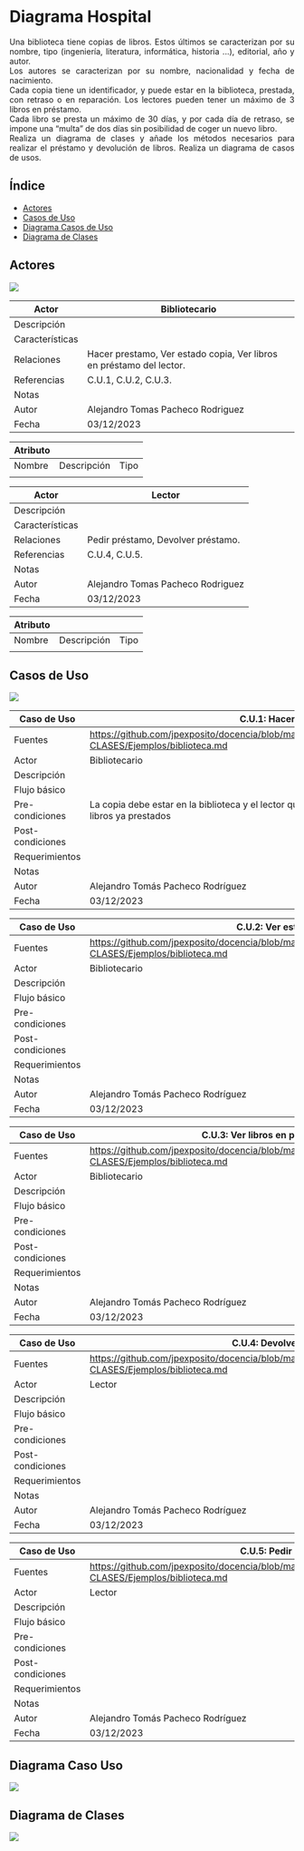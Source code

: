 <div align = "justify">

# Diagrama Hospital
Una biblioteca tiene copias de libros. Estos últimos se caracterizan por su nombre, tipo (ingeniería, literatura, informática, historia ...), editorial, año y autor.   
Los autores se caracterizan por su nombre, nacionalidad y fecha de nacimiento.  
Cada copia tiene un identificador, y puede estar en la biblioteca, prestada, con retraso o en reparación.
Los lectores pueden tener un máximo de 3 libros en préstamo.  
Cada libro se presta un máximo de 30 días, y por cada día de retraso, se impone una “multa” de dos días sin posibilidad de coger un nuevo libro.  
Realiza un diagrama de clases y añade los métodos necesarios para realizar el préstamo y devolución de libros. Realiza un diagrama de casos de usos.

## Índice
- [Actores](#Actores)
- [Casos de Uso](#CasosUso)
- [Diagrama Casos de Uso](#Diagrama)
- [Diagrama de Clases](#Clases)


## Actores <a name = "Actores"></a>
<img src=img/Actores.png>

| Actor | Bibliotecario |
| --- | --- |
| Descripción | |
| Características | |
| Relaciones | Hacer prestamo, Ver estado copia, Ver libros en préstamo del lector. |
| Referencias | C.U.1, C.U.2, C.U.3. |   
| Notas | |
| Autor | Alejandro Tomas Pacheco Rodriguez |
| Fecha | 03/12/2023 |

| Atributo | | |
| --- | --- | --- |
| Nombre | Descripción | Tipo |
| | | |


| Actor | Lector |
| --- | --- |
| Descripción | |
| Características | |
| Relaciones | Pedir préstamo, Devolver préstamo. |
| Referencias | C.U.4, C.U.5. |   
| Notas |  |
| Autor | Alejandro Tomas Pacheco Rodriguez |
| Fecha | 03/12/2023 |

| Atributo | | |
| --- | --- | --- |
| Nombre | Descripción | Tipo |
| | | |

## Casos de Uso <a name = "CasosUso"></a>
<img src = "img/CasosUso.png">

| Caso de Uso | C.U.1: Hacer préstamo |
|---|---|
| Fuentes | https://github.com/jpexposito/docencia/blob/master/Primero/ETS/DIAGRAMAS/DIAGRAMAS-CLASES/Ejemplos/biblioteca.md |
| Actor | Bibliotecario |
| Descripción | |
| Flujo básico | |
| Pre-condiciones | La copia debe estar en la biblioteca y el lector que solicita el préstamo no puede tener 3 libros ya prestados |  
| Post-condiciones | |  
| Requerimientos | |
| Notas | |
| Autor | Alejandro Tomás Pacheco Rodríguez |
| Fecha | 03/12/2023 |

| Caso de Uso | C.U.2: Ver estado copia. |
|---|---|
| Fuentes | https://github.com/jpexposito/docencia/blob/master/Primero/ETS/DIAGRAMAS/DIAGRAMAS-CLASES/Ejemplos/biblioteca.md |
| Actor | Bibliotecario |
| Descripción | |
| Flujo básico | |
| Pre-condiciones | |  
| Post-condiciones | |  
| Requerimientos | |
| Notas | |
| Autor | Alejandro Tomás Pacheco Rodríguez |
| Fecha | 03/12/2023 |

| Caso de Uso | C.U.3: Ver libros en préstamo del lector. |
|---|---|
| Fuentes  | https://github.com/jpexposito/docencia/blob/master/Primero/ETS/DIAGRAMAS/DIAGRAMAS-CLASES/Ejemplos/biblioteca.md |
| Actor  | Bibliotecario |
| Descripción | |
| Flujo básico | |
| Pre-condiciones | |  
| Post-condiciones | |  
| Requerimientos | |
| Notas | |
| Autor | Alejandro Tomás Pacheco Rodríguez |
| Fecha | 03/12/2023 |

| Caso de Uso | C.U.4: Devolver préstamo. |
|---|---|
| Fuentes | https://github.com/jpexposito/docencia/blob/master/Primero/ETS/DIAGRAMAS/DIAGRAMAS-CLASES/Ejemplos/biblioteca.md |
| Actor | Lector |
| Descripción | |
| Flujo básico | |
| Pre-condiciones | |  
| Post-condiciones | |  
| Requerimientos | |
| Notas | |
| Autor | Alejandro Tomás Pacheco Rodríguez |
| Fecha | 03/12/2023 |

| Caso de Uso | C.U.5: Pedir préstamo. |
|---|---|
| Fuentes | https://github.com/jpexposito/docencia/blob/master/Primero/ETS/DIAGRAMAS/DIAGRAMAS-CLASES/Ejemplos/biblioteca.md |
| Actor | Lector |
| Descripción | |
| Flujo básico | |
| Pre-condiciones | |  
| Post-condiciones | |  
| Requerimientos | |
| Notas | |
| Autor | Alejandro Tomás Pacheco Rodríguez |
| Fecha | 03/12/2023 |

## Diagrama Caso Uso <a name = "Diagrama"></a>
<img src = "img/DiagramaCasoUso.png">

## Diagrama de Clases <a name = "Clases"></a>
<img src = "img/DiagramaClases.png">

</div>